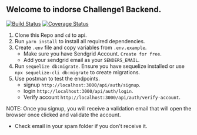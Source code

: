 ## Welcome to indorse Challenge1 Backend.

[![Build Status](https://travis-ci.com/Quantum-35/indorse-challenge1.svg?branch=develop)](https://travis-ci.com/Quantum-35/indorse-challenge1)
[![Coverage Status](https://coveralls.io/repos/github/Quantum-35/indorse-challenge1/badge.svg?branch=develop)](https://coveralls.io/github/Quantum-35/indorse-challenge1?branch=develop)

1. Clone this Repo and `cd` to api.
2. Run `yarn install` to install all required dependencies.
3. Create `.env` file and copy variables from `.env.example`.
    - Make sure you have Sendgrid Account. `Create for free`.
    - Add your sendgrid email as your `SENDERS_EMAIL`.
4. Run `sequelize db:migrate`. Ensure you have sequelize installed or use `npx sequelize-cli db:migrate` to create migrations.
5. Use postman to test the endpoints.
    - signup ```http://localhost:3000/api/auth/signup```.
    - login ```http://localhost:3000/api/auth/login```.
    - Verify account ```http://localhost:3000/api/auth/verify-account```.

NOTE: Once you signup, you will receive a validation email that will open the browser once clicked  and validate the account.
- Check email in your spam folder if you don't receive it.


